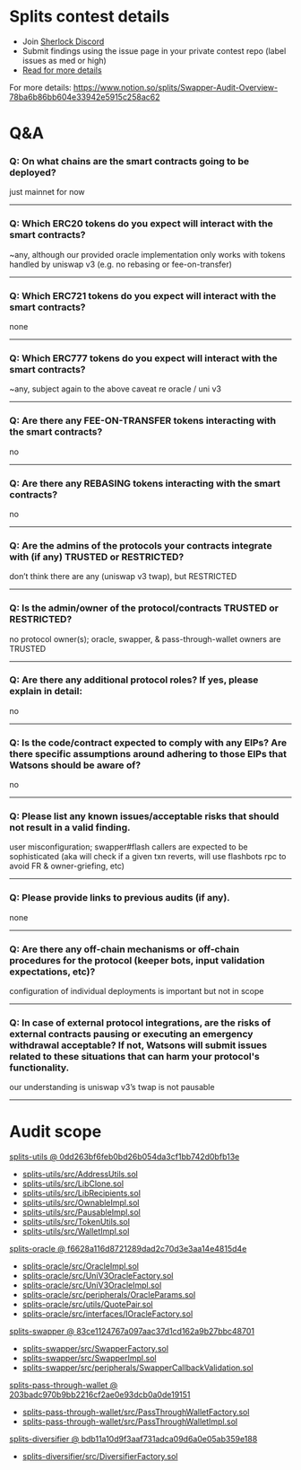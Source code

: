 
# Splits contest details

- Join [Sherlock Discord](https://discord.gg/MABEWyASkp)
- Submit findings using the issue page in your private contest repo (label issues as med or high)
- [Read for more details](https://docs.sherlock.xyz/audits/watsons)


For more details:  https://www.notion.so/splits/Swapper-Audit-Overview-78ba6b86bb604e33942e5915c258ac62

# Q&A

### Q: On what chains are the smart contracts going to be deployed?
 just mainnet for now
___

### Q: Which ERC20 tokens do you expect will interact with the smart contracts? 
 ~any, although our provided oracle implementation only works with tokens handled by uniswap v3 (e.g. no rebasing or fee-on-transfer)
___

### Q: Which ERC721 tokens do you expect will interact with the smart contracts? 
 none
___

### Q: Which ERC777 tokens do you expect will interact with the smart contracts? 
 ~any, subject again to the above caveat re oracle / uni v3
___

### Q: Are there any FEE-ON-TRANSFER tokens interacting with the smart contracts?

 no
___

### Q: Are there any REBASING tokens interacting with the smart contracts?

 no
___

### Q: Are the admins of the protocols your contracts integrate with (if any) TRUSTED or RESTRICTED?
 don’t think there are any (uniswap v3 twap), but RESTRICTED
___

### Q: Is the admin/owner of the protocol/contracts TRUSTED or RESTRICTED?
 no protocol owner(s); oracle, swapper, & pass-through-wallet owners are TRUSTED
___

### Q: Are there any additional protocol roles? If yes, please explain in detail:
 no
___

### Q: Is the code/contract expected to comply with any EIPs? Are there specific assumptions around adhering to those EIPs that Watsons should be aware of?
 no
___

### Q: Please list any known issues/acceptable risks that should not result in a valid finding.
 user misconfiguration; swapper#flash callers are expected to be sophisticated (aka will check if a given txn reverts, will use flashbots rpc to avoid FR & owner-griefing, etc)
___

### Q: Please provide links to previous audits (if any).
 none
___

### Q: Are there any off-chain mechanisms or off-chain procedures for the protocol (keeper bots, input validation expectations, etc)?
 configuration of individual deployments is important but not in scope
___

### Q: In case of external protocol integrations, are the risks of external contracts pausing or executing an emergency withdrawal acceptable? If not, Watsons will submit issues related to these situations that can harm your protocol's functionality.
our understanding is uniswap v3’s twap is not pausable
___



# Audit scope


[splits-utils @ 0dd263bf6feb0bd26b054da3cf1bb742d0bfb13e](https://github.com/0xSplits/splits-utils/tree/0dd263bf6feb0bd26b054da3cf1bb742d0bfb13e)
- [splits-utils/src/AddressUtils.sol](splits-utils/src/AddressUtils.sol)
- [splits-utils/src/LibClone.sol](splits-utils/src/LibClone.sol)
- [splits-utils/src/LibRecipients.sol](splits-utils/src/LibRecipients.sol)
- [splits-utils/src/OwnableImpl.sol](splits-utils/src/OwnableImpl.sol)
- [splits-utils/src/PausableImpl.sol](splits-utils/src/PausableImpl.sol)
- [splits-utils/src/TokenUtils.sol](splits-utils/src/TokenUtils.sol)
- [splits-utils/src/WalletImpl.sol](splits-utils/src/WalletImpl.sol)

[splits-oracle @ f6628a116d8721289dad2c70d3e3aa14e4815d4e](https://github.com/0xSplits/splits-oracle/tree/f6628a116d8721289dad2c70d3e3aa14e4815d4e)
- [splits-oracle/src/OracleImpl.sol](splits-oracle/src/OracleImpl.sol)
- [splits-oracle/src/UniV3OracleFactory.sol](splits-oracle/src/UniV3OracleFactory.sol)
- [splits-oracle/src/UniV3OracleImpl.sol](splits-oracle/src/UniV3OracleImpl.sol)
- [splits-oracle/src/peripherals/OracleParams.sol](splits-oracle/src/peripherals/OracleParams.sol)
- [splits-oracle/src/utils/QuotePair.sol](splits-oracle/src/utils/QuotePair.sol)
- [splits-oracle/src/interfaces/IOracleFactory.sol](splits-oracle/src/interfaces/IOracleFactory.sol)

[splits-swapper @ 83ce1124767a097aac37d1cd162a9b27bbc48701](https://github.com/0xSplits/splits-swapper/tree/83ce1124767a097aac37d1cd162a9b27bbc48701)
- [splits-swapper/src/SwapperFactory.sol](splits-swapper/src/SwapperFactory.sol)
- [splits-swapper/src/SwapperImpl.sol](splits-swapper/src/SwapperImpl.sol)
- [splits-swapper/src/peripherals/SwapperCallbackValidation.sol](splits-swapper/src/peripherals/SwapperCallbackValidation.sol)

[splits-pass-through-wallet @ 203badc970b9bb2216cf2ae0e93dcb0a0de19151](https://github.com/0xSplits/splits-pass-through-wallet/tree/203badc970b9bb2216cf2ae0e93dcb0a0de19151)
- [splits-pass-through-wallet/src/PassThroughWalletFactory.sol](splits-pass-through-wallet/src/PassThroughWalletFactory.sol)
- [splits-pass-through-wallet/src/PassThroughWalletImpl.sol](splits-pass-through-wallet/src/PassThroughWalletImpl.sol)

[splits-diversifier @ bdb11a10d9f3aaf731adca09d6a0e05ab359e188](https://github.com/0xSplits/splits-diversifier/tree/bdb11a10d9f3aaf731adca09d6a0e05ab359e188)
- [splits-diversifier/src/DiversifierFactory.sol](splits-diversifier/src/DiversifierFactory.sol)





